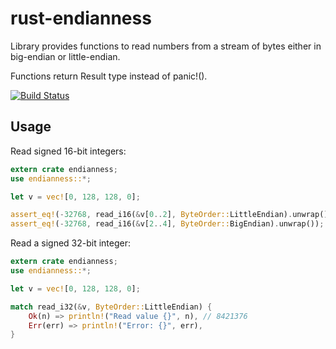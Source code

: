 # rust-endianness
Library provides functions to read numbers from a stream of bytes either in big-endian or little-endian. 

Functions return Result type instead of panic!().

[![Build Status](https://travis-ci.org/igorsolovyov/rust-endianness.svg?branch=master)](https://travis-ci.org/igorsolovyov/rust-endianness)

## Usage

Read signed 16-bit integers:

```rust
extern crate endianness;
use endianness::*;

let v = vec![0, 128, 128, 0];

assert_eq!(-32768, read_i16(&v[0..2], ByteOrder::LittleEndian).unwrap());
assert_eq!(-32768, read_i16(&v[2..4], ByteOrder::BigEndian).unwrap());
```

Read a signed 32-bit integer:

```rust
extern crate endianness;
use endianness::*;

let v = vec![0, 128, 128, 0];

match read_i32(&v, ByteOrder::LittleEndian) {
    Ok(n) => println!("Read value {}", n), // 8421376
    Err(err) => println!("Error: {}", err),
}
```
